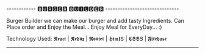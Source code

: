 

  ------------ 🅱🆄🆁🅶🅴🆁 🅱🆄🅸🅻🅳🅴🆁 ------------------------------
  
  Burger Builder we can make our burger and add tasty Ingredients. 
  Can Place order and Enjoy the Meal...
  Enjoy Meal for EveryDay... :)
  
  Technology Used: 
  𝕽𝖊𝖆𝖈𝖙 | 𝕽𝖊𝖉𝖚𝖝 | 𝕽𝖔𝖚𝖙𝖊𝖗 | 𝕳𝖙𝖒𝖑Տ | 𝕮𝕾𝕾Յ | 𝕱𝖎𝖗𝖊𝖇𝖆𝖘𝖊
  
  -------------------------------------------------------------------
